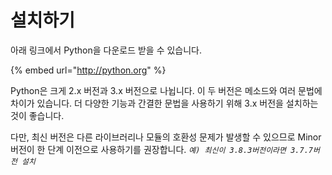 # 설치하기

아래 링크에서 Python을 다운로드 받을 수 있습니다.

{% embed url="http://python.org" %}



Python은 크게 2.x 버전과 3.x 버전으로 나뉩니다. 이 두 버전은 메소드와 여러 문법에 차이가 있습니다. 더 다양한 기능과 간결한 문법을 사용하기 위해  3.x 버전을 설치하는 것이 좋습니다.

다만, 최신 버전은 다른 라이브러리나 모듈의 호환성 문제가 발생할 수 있으므로 Minor 버전이 한 단계 이전으로 사용하기를 권장합니다. _`예) 최신이 3.8.3버전이라면 3.7.7버전 설치`_

